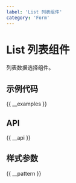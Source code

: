 ```yaml
---
label: 'List 列表组件'
category: 'Form'
---
```


# List 列表组件

列表数据选择组件。

## 示例代码

{{ __examples }}

## API

{{ __api }}

## 样式参数

{{ __pattern }}
